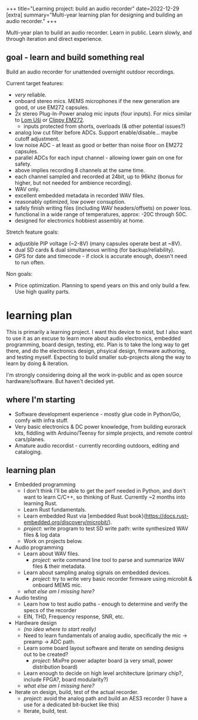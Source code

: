 +++
title="Learning project: build an audio recorder"
date=2022-12-29 
[extra] 
summary="Multi-year learning plan for designing and building an audio recorder."
+++

Multi-year plan to build an audio recorder. Learn in public. Learn slowly, and through iteration and direct experience.

## goal - learn and build something real

Build an audio recorder for unattended overnight outdoor recordings.

Current target features: 

- *very* reliable.
- onboard stereo mics. MEMS microphones if the new generation are good, or use EM272 capsules.
- 2x stereo Plug-In-Power analog mic inputs (four inputs). For mics similar to [Lom Uši](https://store.lom.audio/products/usi) or [Clippy EM272](https://micbooster.com/clippy-and-pluggy-microphones/98-clippy-stereo-em272-microphone.html#/84-plug_type-right_angle).
    - inputs protected from shorts, overloads (& other potential issues?)
- analog low cut filter before ADCs. Support enable/disable... maybe cutoff adjustment.
- low noise ADC - at least as good or better than noise floor on EM272 capsules.
- parallel ADCs for each input channel - allowing lower gain on one for safety.
- above implies recording 8 channels at the same time.
- each channel sampled and recorded at 24bit, up to 96khz (bonus for higher, but not needed for ambience recording).
- WAV only.
- excellent embedded metadata in recorded WAV files.
- reasonably optimized, low power consuption.
- safely finish writing files (including WAV headers/offsets) on power loss. 
- functional in a wide range of temperatures, approx: -20C through 50C.
- designed for electronics hobbiest assembly at home. 

Stretch feature goals:

- adjustible PIP voltage (~2-8V) (many capsules operate best at ~8V).
- dual SD cards & dual simultaneous writing (for backup/reliability).
- GPS for date and timecode - if clock is accurate enough, doesn't need to run often.

Non goals: 

- Price optimization. Planning to spend years on this and only build a few. Use high quality parts.


# learning plan

This is primarily a learning project. I want this device to exist, but I also want to use it as an excuse to learn more about audio electronics, embedded programming, board design, testing, etc. Plan is to take the long way to get there, and do the electronics design, phsyical design, firmware authoring, and testing myself. Expecting to build smaller sub-projects along the way to learn by doing & iteration.

I'm strongly considering doing all the work in-public and as open source hardware/software. But haven't decided yet. 

## where I'm starting

- Software development experience - mostly glue code in Python/Go, comfy with infra stuff.
- Very basic electronics & DC power knowledge, from building eurorack kits, fiddling with Arduino/Teensy for simple projects, and remote control cars/planes.
- Amature audio recordist - currently recording outdoors, editing and cataloging.

## learning plan

- Embedded programming
    - I don't think I'll be able to get the perf needed in Python, and don't want to learn C/C++, so thinking of Rust. Currently ~2 months into learning Rust.
    - Learn Rust fundamentals.
    - Learn embedded Rust via [embedded Rust book}(https://docs.rust-embedded.org/discovery/microbit/).
    - _project:_ write program to test SD write path: write synthesized WAV files & log data
    - Work on projects below.
- Audio programming
    - Learn about WAV files.
        - _project:_ write command line tool to parse and summarize WAV files & their metadata.
    - Learn about sampling analog signals on embedded devices.
        - _project:_ try to write very basic recorder firmware using microbit & onboard MEMS mic.
    - _what else am I missing here?_
- Audio testing
    - Learn how to test audio paths - enough to determine and verify the specs of the recorder
    - EIN, THD, Frequency response, SNR, etc.
- Hardware design
    - _(no idea where to start really)_
    - Need to learn fundamentals of analog audio, specifically the mic -> preamp -> ADC path.
    - Learn some board layout software and iterate on sending designs out to be created? 
        - _project:_ MixPre power adapter board (a very small, power distribution board)
    - Learn enough to decide on high level architecture (primary chip?, include FPGA?, board modularity?)
    - _what else am I missing here?_
- Iterate on design, build, test of the actual recorder.
    - _project:_ avoid the analog path and build an AES3 recorder (I have a use for a dedicated bit-bucket like this)
    - Iterate, build, test.




